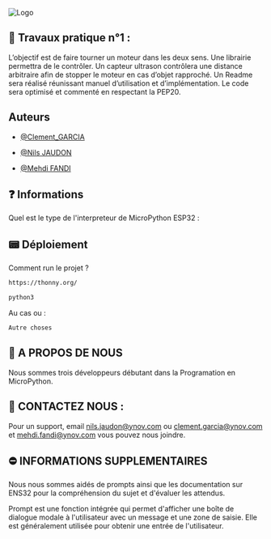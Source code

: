 
![Logo]([[https://www.google.fr/url?sa=i&url=https%3A%2F%2Ffr.wikipedia.org%2Fwiki%2FArduino&psig=AOvVaw1BT7ZgLbt8sc3JqjItV4a1&ust=1708694250039000&source=images&cd=vfe&opi=89978449&ved=0CBIQjRxqFwoTCLjwgaCEv4QDFQAAAAAdAAAAABAE](https://brandslogos.com/wp-content/uploads/images/large/arduino-logo-1.png)](https://www.google.fr/url?sa=i&url=https%3A%2F%2Fcommons.wikimedia.org%2Fwiki%2FFile%3AArduino_Logo.svg&psig=AOvVaw1-0fOgZ6nrXClFyjPl2hHQ&ust=1708695265363000&source=images&cd=vfe&opi=89978449&ved=0CBIQjRxqFwoTCJiTmYWIv4QDFQAAAAAdAAAAABAR))


## 🤖 Travaux pratique n°1 :

L’objectif est de faire tourner un moteur dans les deux sens. Une librairie permettra de le contrôler. 
Un capteur ultrason contrôlera une distance arbitraire afin de stopper le moteur en cas d’objet rapproché.
Un Readme sera réalisé réunissant manuel d’utilisation et d’implémentation.
Le code sera optimisé et commenté en respectant la PEP20.

## Auteurs

- [@Clement_GARCIA](https://ytrack.learn.ynov.com/git/gclement)

- [@Nils JAUDON](https://ytrack.learn.ynov.com/git/jnils)

- [@Mehdi FANDI]([https://ytrack.learn.ynov.com/git/jnils](https://ytrack.learn.ynov.com/git/fmehdi))

  
## ❓ Informations

Quel est le type de l'interpreteur de MicroPython ESP32 :

## 📟 Déploiement

Comment run le projet ?

```bash
https://thonny.org/
```
```bash
python3
```
Au cas ou : 
```bash
Autre choses
```
## 🚀 A PROPOS DE NOUS
Nous sommes trois développeurs débutant dans la Programation en MicroPython.

## 📌 CONTACTEZ NOUS :
Pour un support, email nils.jaudon@ynov.com ou clement.garcia@ynov.com et mehdi.fandi@ynov.com vous pouvez nous joindre.

## ⛔️ INFORMATIONS SUPPLEMENTAIRES
Nous nous sommes aidés de prompts ainsi que les documentation sur ENS32 pour la compréhension du sujet et d'évaluer les attendus.

Prompt est une fonction intégrée qui permet d'afficher une boîte de dialogue modale à l'utilisateur avec un message et une zone de saisie. 
Elle est généralement utilisée pour obtenir une entrée de l'utilisateur.
